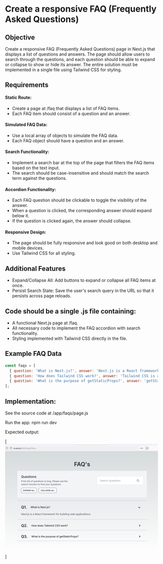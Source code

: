# Create a responsive FAQ (Frequently Asked Questions)

## Objective

Create a responsive FAQ (Frequently Asked Questions) page in Next.js that displays a list of questions and answers. The page should allow users to search through the questions, and each question should be able to expand or collapse to show or hide its answer. The entire solution must be implemented in a single file using Tailwind CSS for styling.

## Requirements

#### Static Route:

- Create a page at /faq that displays a list of FAQ items.
- Each FAQ item should consist of a question and an answer.

#### Simulated FAQ Data:

- Use a local array of objects to simulate the FAQ data.
- Each FAQ object should have a question and an answer.

#### Search Functionality:

- Implement a search bar at the top of the page that filters the FAQ items based on the text input.
- The search should be case-insensitive and should match the search term against the questions.

#### Accordion Functionality:

- Each FAQ question should be clickable to toggle the visibility of the answer.
- When a question is clicked, the corresponding answer should expand below it.
- If the question is clicked again, the answer should collapse.

#### Responsive Design:

- The page should be fully responsive and look good on both desktop and mobile devices.
- Use Tailwind CSS for all styling.

## Additional Features

- Expand/Collapse All: Add buttons to expand or collapse all FAQ items at once.
- Persist Search State: Save the user's search query in the URL so that it persists across page reloads.

## Code should be a single .js file containing:

- A functional Next.js page at /faq.
- All necessary code to implement the FAQ accordion with search functionality.
- Styling implemented with Tailwind CSS directly in the file.

## Example FAQ Data

```javascript
const faqs = [
  { question: 'What is Next.js?', answer: 'Next.js is a React framework for building web applications.' },
  { question: 'How does Tailwind CSS work?', answer: 'Tailwind CSS is a utility-first CSS framework for rapidly building custom designs.' },
  { question: 'What is the purpose of getStaticProps?', answer: 'getStaticProps is used to fetch data at build time in Next.js.' },
];
```

## Implementation:
See the source code at /app/faqs/page.js

Run the app: npm run dev

Expected output:

[![FAQS page](/assets/images/faqs.png)]